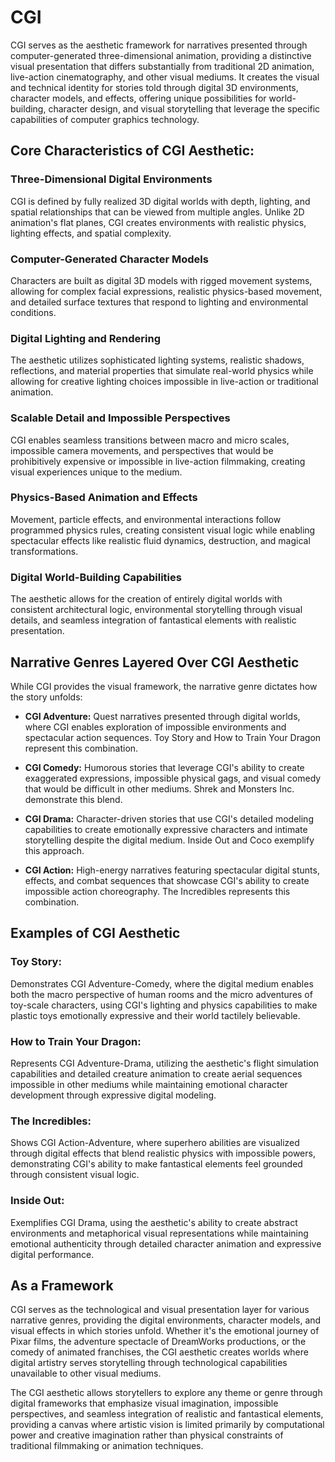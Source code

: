 # CGI

CGI serves as the aesthetic framework for narratives presented through computer-generated three-dimensional animation, providing a distinctive visual presentation that differs substantially from traditional 2D animation, live-action cinematography, and other visual mediums. It creates the visual and technical identity for stories told through digital 3D environments, character models, and effects, offering unique possibilities for world-building, character design, and visual storytelling that leverage the specific capabilities of computer graphics technology.

## Core Characteristics of CGI Aesthetic:

### Three-Dimensional Digital Environments

CGI is defined by fully realized 3D digital worlds with depth, lighting, and spatial relationships that can be viewed from multiple angles. Unlike 2D animation's flat planes, CGI creates environments with realistic physics, lighting effects, and spatial complexity.

### Computer-Generated Character Models

Characters are built as digital 3D models with rigged movement systems, allowing for complex facial expressions, realistic physics-based movement, and detailed surface textures that respond to lighting and environmental conditions.

### Digital Lighting and Rendering

The aesthetic utilizes sophisticated lighting systems, realistic shadows, reflections, and material properties that simulate real-world physics while allowing for creative lighting choices impossible in live-action or traditional animation.

### Scalable Detail and Impossible Perspectives

CGI enables seamless transitions between macro and micro scales, impossible camera movements, and perspectives that would be prohibitively expensive or impossible in live-action filmmaking, creating visual experiences unique to the medium.

### Physics-Based Animation and Effects

Movement, particle effects, and environmental interactions follow programmed physics rules, creating consistent visual logic while enabling spectacular effects like realistic fluid dynamics, destruction, and magical transformations.

### Digital World-Building Capabilities

The aesthetic allows for the creation of entirely digital worlds with consistent architectural logic, environmental storytelling through visual details, and seamless integration of fantastical elements with realistic presentation.

## Narrative Genres Layered Over CGI Aesthetic

While CGI provides the visual framework, the narrative genre dictates how the story unfolds:

- **CGI Adventure:** Quest narratives presented through digital worlds, where CGI enables exploration of impossible environments and spectacular action sequences. Toy Story and How to Train Your Dragon represent this combination.

- **CGI Comedy:** Humorous stories that leverage CGI's ability to create exaggerated expressions, impossible physical gags, and visual comedy that would be difficult in other mediums. Shrek and Monsters Inc. demonstrate this blend.

- **CGI Drama:** Character-driven stories that use CGI's detailed modeling capabilities to create emotionally expressive characters and intimate storytelling despite the digital medium. Inside Out and Coco exemplify this approach.

- **CGI Action:** High-energy narratives featuring spectacular digital stunts, effects, and combat sequences that showcase CGI's ability to create impossible action choreography. The Incredibles represents this combination.

## Examples of CGI Aesthetic

### Toy Story:

Demonstrates CGI Adventure-Comedy, where the digital medium enables both the macro perspective of human rooms and the micro adventures of toy-scale characters, using CGI's lighting and physics capabilities to make plastic toys emotionally expressive and their world tactilely believable.

### How to Train Your Dragon:

Represents CGI Adventure-Drama, utilizing the aesthetic's flight simulation capabilities and detailed creature animation to create aerial sequences impossible in other mediums while maintaining emotional character development through expressive digital modeling.

### The Incredibles:

Shows CGI Action-Adventure, where superhero abilities are visualized through digital effects that blend realistic physics with impossible powers, demonstrating CGI's ability to make fantastical elements feel grounded through consistent visual logic.

### Inside Out:

Exemplifies CGI Drama, using the aesthetic's ability to create abstract environments and metaphorical visual representations while maintaining emotional authenticity through detailed character animation and expressive digital performance.

## As a Framework

CGI serves as the technological and visual presentation layer for various narrative genres, providing the digital environments, character models, and visual effects in which stories unfold. Whether it's the emotional journey of Pixar films, the adventure spectacle of DreamWorks productions, or the comedy of animated franchises, the CGI aesthetic creates worlds where digital artistry serves storytelling through technological capabilities unavailable to other visual mediums.

The CGI aesthetic allows storytellers to explore any theme or genre through digital frameworks that emphasize visual imagination, impossible perspectives, and seamless integration of realistic and fantastical elements, providing a canvas where artistic vision is limited primarily by computational power and creative imagination rather than physical constraints of traditional filmmaking or animation techniques.
